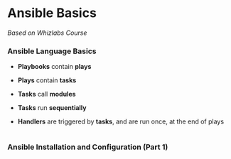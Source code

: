 # Ansible Basics

*Based on Whizlabs Course*

### Ansible Language Basics

- **Playbooks** contain **plays**

- **Plays** contain **tasks**

- **Tasks** call **modules**

- **Tasks** run **sequentially**

- **Handlers** are triggered by **tasks**, and are run once, at the end of plays

#

### Ansible Installation and Configuration (Part 1)
